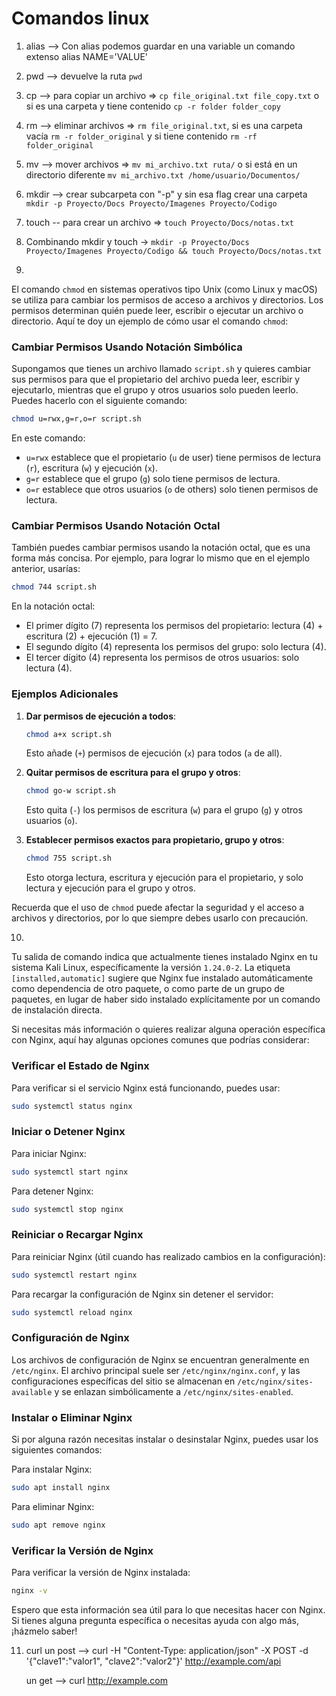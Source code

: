 # Comandos linux

1) alias --> Con alias podemos guardar en una variable un comando extenso
   alias NAME='VALUE'

2) pwd --> devuelve la ruta `pwd`

3) cp --> para copiar un archivo => `cp file_original.txt file_copy.txt` o si es una carpeta y tiene contenido `cp -r folder folder_copy`
   
4) rm --> eliminar archivos => `rm file_original.txt`, si es una carpeta vacía `rm -r folder_original` y si tiene contenido `rm -rf folder_original`
   
5) mv --> mover archivos => `mv mi_archivo.txt ruta/` o si está en un directorio diferente `mv mi_archivo.txt /home/usuario/Documentos/`
   
6) mkdir --> crear subcarpeta con "-p" y sin esa flag crear una carpeta `mkdir -p Proyecto/Docs Proyecto/Imagenes Proyecto/Codigo`
   
7) touch -- para crear un archivo => `touch Proyecto/Docs/notas.txt`
   
8) Combinando mkdir y touch -> `mkdir -p Proyecto/Docs Proyecto/Imagenes Proyecto/Codigo && touch Proyecto/Docs/notas.txt`

9) 
El comando `chmod` en sistemas operativos tipo Unix (como Linux y macOS) se utiliza para cambiar los permisos de acceso a archivos y directorios. Los permisos determinan quién puede leer, escribir o ejecutar un archivo o directorio. Aquí te doy un ejemplo de cómo usar el comando `chmod`:

### Cambiar Permisos Usando Notación Simbólica

Supongamos que tienes un archivo llamado `script.sh` y quieres cambiar sus permisos para que el propietario del archivo pueda leer, escribir y ejecutarlo, mientras que el grupo y otros usuarios solo pueden leerlo. Puedes hacerlo con el siguiente comando:

```bash
chmod u=rwx,g=r,o=r script.sh
```

En este comando:

- `u=rwx` establece que el propietario (`u` de user) tiene permisos de lectura (`r`), escritura (`w`) y ejecución (`x`).
- `g=r` establece que el grupo (`g`) solo tiene permisos de lectura.
- `o=r` establece que otros usuarios (`o` de others) solo tienen permisos de lectura.

### Cambiar Permisos Usando Notación Octal

También puedes cambiar permisos usando la notación octal, que es una forma más concisa. Por ejemplo, para lograr lo mismo que en el ejemplo anterior, usarías:

```bash
chmod 744 script.sh
```

En la notación octal:

- El primer dígito (7) representa los permisos del propietario: lectura (4) + escritura (2) + ejecución (1) = 7.
- El segundo dígito (4) representa los permisos del grupo: solo lectura (4).
- El tercer dígito (4) representa los permisos de otros usuarios: solo lectura (4).

### Ejemplos Adicionales

1. **Dar permisos de ejecución a todos**:
   ```bash
   chmod a+x script.sh
   ```
   Esto añade (`+`) permisos de ejecución (`x`) para todos (`a` de all).

2. **Quitar permisos de escritura para el grupo y otros**:
   ```bash
   chmod go-w script.sh
   ```
   Esto quita (`-`) los permisos de escritura (`w`) para el grupo (`g`) y otros usuarios (`o`).

3. **Establecer permisos exactos para propietario, grupo y otros**:
   ```bash
   chmod 755 script.sh
   ```
   Esto otorga lectura, escritura y ejecución para el propietario, y solo lectura y ejecución para el grupo y otros.

Recuerda que el uso de `chmod` puede afectar la seguridad y el acceso a archivos y directorios, por lo que siempre debes usarlo con precaución.

10) 
Tu salida de comando indica que actualmente tienes instalado Nginx en tu sistema Kali Linux, específicamente la versión `1.24.0-2`. La etiqueta `[installed,automatic]` sugiere que Nginx fue instalado automáticamente como dependencia de otro paquete, o como parte de un grupo de paquetes, en lugar de haber sido instalado explícitamente por un comando de instalación directa.

Si necesitas más información o quieres realizar alguna operación específica con Nginx, aquí hay algunas opciones comunes que podrías considerar:

### Verificar el Estado de Nginx

Para verificar si el servicio Nginx está funcionando, puedes usar:

```bash
sudo systemctl status nginx
```

### Iniciar o Detener Nginx

Para iniciar Nginx:

```bash
sudo systemctl start nginx
```

Para detener Nginx:

```bash
sudo systemctl stop nginx
```

### Reiniciar o Recargar Nginx

Para reiniciar Nginx (útil cuando has realizado cambios en la configuración):

```bash
sudo systemctl restart nginx
```

Para recargar la configuración de Nginx sin detener el servidor:

```bash
sudo systemctl reload nginx
```

### Configuración de Nginx

Los archivos de configuración de Nginx se encuentran generalmente en `/etc/nginx`. El archivo principal suele ser `/etc/nginx/nginx.conf`, y las configuraciones específicas del sitio se almacenan en `/etc/nginx/sites-available` y se enlazan simbólicamente a `/etc/nginx/sites-enabled`.

### Instalar o Eliminar Nginx

Si por alguna razón necesitas instalar o desinstalar Nginx, puedes usar los siguientes comandos:

Para instalar Nginx:

```bash
sudo apt install nginx
```

Para eliminar Nginx:

```bash
sudo apt remove nginx
```

### Verificar la Versión de Nginx

Para verificar la versión de Nginx instalada:

```bash
nginx -v
```

Espero que esta información sea útil para lo que necesitas hacer con Nginx. Si tienes alguna pregunta específica o necesitas ayuda con algo más, ¡házmelo saber!

11) curl
    un post --> curl -H "Content-Type: application/json" -X POST -d '{"clave1":"valor1", "clave2":"valor2"}' http://example.com/api

    un get --> curl http://example.com




